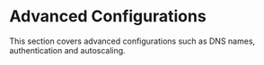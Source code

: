 # Advanced Configurations

This section covers advanced configurations such as DNS names, authentication and autoscaling.
